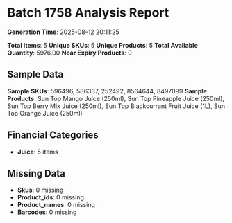 # Batch 1758 Analysis Report

**Generation Time**: 2025-08-12 20:11:25

**Total Items**: 5
**Unique SKUs**: 5
**Unique Products**: 5
**Total Available Quantity**: 5976.00
**Near Expiry Products**: 0

## Sample Data
**Sample SKUs**: 596496, 586337, 252492, 8564644, 8497099
**Sample Products**: Sun Top Mango Juice (250ml), Sun Top Pineapple Juice (250ml), Sun Top Berry Mix Juice (250ml), Sun Top Blackcurrant Fruit Juice (1L), Sun Top Orange Juice (250ml)

## Financial Categories
- **Juice**: 5 items

## Missing Data
- **Skus**: 0 missing
- **Product_ids**: 0 missing
- **Product_names**: 0 missing
- **Barcodes**: 0 missing
